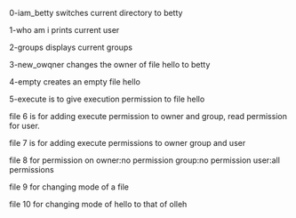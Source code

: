0-iam_betty switches current directory to betty

1-who am i  prints current user

2-groups displays current groups

3-new_owqner changes the owner of file hello to betty

4-empty creates an empty file hello

5-execute is to give execution permission to file hello

file 6 is for adding execute permission to owner and group, read permission for user.

file 7 is for adding execute permissions to owner group and user

file 8 for permission on owner:no permission group:no permission user:all permissions

file 9 for changing mode of a file

file 10 for changing mode of hello to that of olleh


